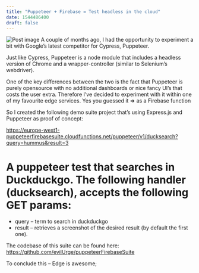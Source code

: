 ```yaml
---
title: "Puppeteer + Firebase = Test headless in the cloud"
date: 1544486400
draft: false
---
```

![Post image](https://firebasestorage.googleapis.com/v0/b/shell-gems.appspot.com/o/posts%2Ffirepuppet.png?alt=media&token=5b826916-13e9-45ca-a7be-e3fa9f24aeaf)
A couple of months ago, I had the opportunity to experiment a bit with Google’s latest competitor for Cypress, Puppeteer.

Just like Cypress, Puppeteer is a node module that includes a headless version of Chrome and a wrapper-controller (similar to Selenium’s webdriver).

One of the key differences between the two is the fact that Puppeteer is purely opensource with no additional dashboards or nice fancy UI’s that costs the user extra. Therefore I’ve decided to experiment with it within one of my favourite edge services. Yes you guessed it => as a Firebase function

So I created the following demo suite project that’s using Express.js and Puppeteer as proof of concept:

https://europe-west1-puppeteerfirebasesuite.cloudfunctions.net/puppeteer/v1/ducksearch?query=hummus&result=3

A puppeteer test that searches in Duckduckgo.
The following handler (ducksearch), accepts the following GET params:
===
* query – term to search in duckduckgo
* result – retrieves a screenshot of the desired result (by default the first one).

The codebase of this suite can be found here: https://github.com/evilUrge/puppeteerFirebaseSuite

To conclude this – Edge is awesome;
